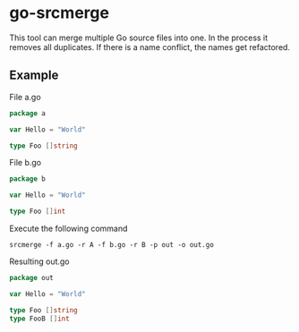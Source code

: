 # go-srcmerge
This tool can merge multiple Go source files into one. 
In the process it removes all duplicates. 
If there is a name conflict, the names get refactored.

## Example

File a.go
```go
package a

var Hello = "World"

type Foo []string
```

File b.go
```go
package b

var Hello = "World"

type Foo []int
```
Execute the following command
```
srcmerge -f a.go -r A -f b.go -r B -p out -o out.go
```

Resulting out.go
```go
package out

var Hello = "World"

type Foo []string
type FooB []int
```